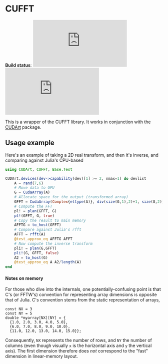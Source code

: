 # CUFFT

**Build status**: [![][buildbot-julia05-img]][buildbot-julia05-url] [![][buildbot-julia06-img]][buildbot-julia06-url]

[buildbot-julia05-img]: http://ci.maleadt.net/shields/build.php?builder=CUFFT-julia05-x86-64bit&name=julia%200.5
[buildbot-julia05-url]: http://ci.maleadt.net/shields/url.php?builder=CUFFT-julia05-x86-64bit
[buildbot-julia06-img]: http://ci.maleadt.net/shields/build.php?builder=CUFFT-julia06-x86-64bit&name=julia%200.6
[buildbot-julia06-url]: http://ci.maleadt.net/shields/url.php?builder=CUFFT-julia06-x86-64bit

This is a wrapper of the CUFFT library. It works in conjunction with the [CUDArt](https://github.com/JuliaGPU/CUDArt.jl) package.

## Usage example

Here's an example of taking a 2D real transform, and then it's inverse, and comparing against Julia's CPU-based 

```julia
using CUDArt, CUFFT, Base.Test

CUDArt.devices(dev->capability(dev)[1] >= 2, nmax=1) do devlist
    A = rand(7,6)
    # Move data to GPU
    G = CudaArray(A)
    # Allocate space for the output (transformed array)
    GFFT = CudaArray(Complex{eltype(A)}, div(size(G,1),2)+1, size(G,2))
    # Compute the FFT
    pl! = plan(GFFT, G)
    pl!(GFFT, G, true)
    # Copy the result to main memory
    AFFTG = to_host(GFFT)
    # Compare against Julia's rfft
    AFFT = rfft(A)
    @test_approx_eq AFFTG AFFT
    # Now compute the inverse transform
    pli! = plan(G,GFFT)
    pli!(G, GFFT, false)
    A2 = to_host(G)
    @test_approx_eq A A2/length(A)
end
```

#### Notes on memory

For those who dive into the internals, one potentially-confusing point is that C's (or FFTW's) convention for representing array dimensions is opposite that of Julia. C's convention stems from the static representation of arrays,

```
const NX = 3
const NY = 5
double *myarray[NX][NY] = {
  {1.0, 2.0, 3.0, 4.0, 5.0},
  {6.0, 7.0, 8.0, 9.0, 10.0},
  {11.0, 12.0, 13.0, 14.0, 15.0}};
```

Consequently, `NX` represents the number of rows, and `NY` the number of columns (even though visually `x` is the horizontal axis and `y` the vertical axis). The first dimension therefore does _not_ correspond to the "fast" dimension in linear-memory layout.
